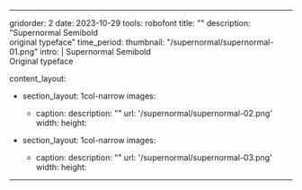---

gridorder: 2
date: 2023-10-29
tools: robofont
title: ""
description: "Supernormal Semibold<br>original typeface"
time_period:
thumbnail: "/supernormal/supernormal-01.png"
intro: |
 Supernormal Semibold<br>
 Original typeface

content_layout:
  - section_layout: 1col-narrow
    images:
      - caption:
        description: ""
        url: '/supernormal/supernormal-02.png'
        width:
        height:

  - section_layout: 1col-narrow
    images:
      - caption:
        description: ""
        url: '/supernormal/supernormal-03.png'
        width:
        height:


        

---